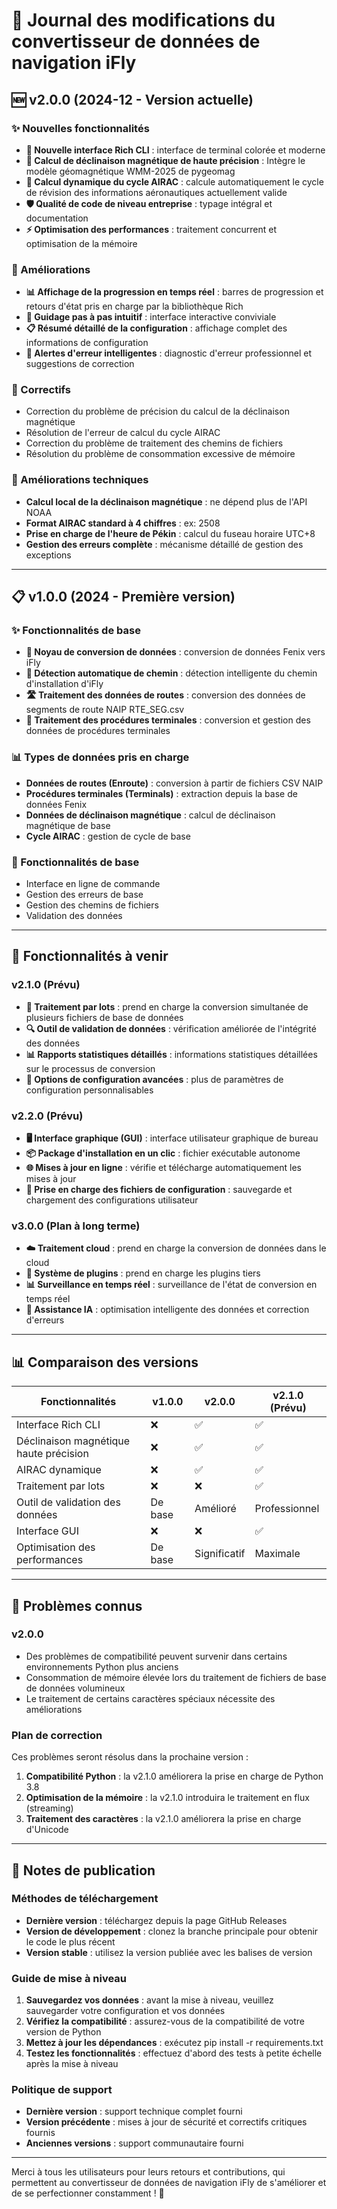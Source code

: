 # 📝 Journal des modifications du convertisseur de données de navigation iFly

## 🆕 v2.0.0 (2024-12 - Version actuelle)

### ✨ Nouvelles fonctionnalités
- **🎨 Nouvelle interface Rich CLI** : interface de terminal colorée et moderne
- **🧭 Calcul de déclinaison magnétique de haute précision** : Intègre le modèle géomagnétique WMM-2025 de pygeomag
- **📅 Calcul dynamique du cycle AIRAC** : calcule automatiquement le cycle de révision des informations aéronautiques actuellement valide
- **🛡️ Qualité de code de niveau entreprise** : typage intégral et documentation
- **⚡ Optimisation des performances** : traitement concurrent et optimisation de la mémoire

### 🔧 Améliorations
- **📊 Affichage de la progression en temps réel** : barres de progression et retours d'état pris en charge par la bibliothèque Rich
- **🎯 Guidage pas à pas intuitif** : interface interactive conviviale
- **📋 Résumé détaillé de la configuration** : affichage complet des informations de configuration
- **🚨 Alertes d'erreur intelligentes** : diagnostic d'erreur professionnel et suggestions de correction

### 🐛 Correctifs
- Correction du problème de précision du calcul de la déclinaison magnétique
- Résolution de l'erreur de calcul du cycle AIRAC
- Correction du problème de traitement des chemins de fichiers
- Résolution du problème de consommation excessive de mémoire

### 🔄 Améliorations techniques
- **Calcul local de la déclinaison magnétique** : ne dépend plus de l'API NOAA
- **Format AIRAC standard à 4 chiffres** : ex: 2508
- **Prise en charge de l'heure de Pékin** : calcul du fuseau horaire UTC+8
- **Gestion des erreurs complète** : mécanisme détaillé de gestion des exceptions

---

## 📋 v1.0.0 (2024 - Première version)

### ✨ Fonctionnalités de base
- **🔄 Noyau de conversion de données** : conversion de données Fenix vers iFly
- **📁 Détection automatique de chemin** : détection intelligente du chemin d'installation d'iFly
- **🛣️ Traitement des données de routes** : conversion des données de segments de route NAIP RTE_SEG.csv
- **🏢 Traitement des procédures terminales** : conversion et gestion des données de procédures terminales

### 📊 Types de données pris en charge
- **Données de routes (Enroute)** : conversion à partir de fichiers CSV NAIP
- **Procédures terminales (Terminals)** : extraction depuis la base de données Fenix
- **Données de déclinaison magnétique** : calcul de déclinaison magnétique de base
- **Cycle AIRAC** : gestion de cycle de base

### 🔧 Fonctionnalités de base
- Interface en ligne de commande
- Gestion des erreurs de base
- Gestion des chemins de fichiers
- Validation des données

---

## 🚀 Fonctionnalités à venir

### v2.1.0 (Prévu)
- **🎯 Traitement par lots** : prend en charge la conversion simultanée de plusieurs fichiers de base de données
- **🔍 Outil de validation de données** : vérification améliorée de l'intégrité des données
- **📊 Rapports statistiques détaillés** : informations statistiques détaillées sur le processus de conversion
- **🔧 Options de configuration avancées** : plus de paramètres de configuration personnalisables

### v2.2.0 (Prévu)
- **🖥️ Interface graphique (GUI)** : interface utilisateur graphique de bureau
- **📦 Package d'installation en un clic** : fichier exécutable autonome
- **🌐 Mises à jour en ligne** : vérifie et télécharge automatiquement les mises à jour
- **📝 Prise en charge des fichiers de configuration** : sauvegarde et chargement des configurations utilisateur

### v3.0.0 (Plan à long terme)
- **☁️ Traitement cloud** : prend en charge la conversion de données dans le cloud
- **🔌 Système de plugins** : prend en charge les plugins tiers
- **📊 Surveillance en temps réel** : surveillance de l'état de conversion en temps réel
- **🤖 Assistance IA** : optimisation intelligente des données et correction d'erreurs

---

## 📊 Comparaison des versions

| Fonctionnalités | v1.0.0 | v2.0.0 | v2.1.0 (Prévu) |
|---|---|---|---|
| Interface Rich CLI | ❌ | ✅ | ✅ |
| Déclinaison magnétique haute précision | ❌ | ✅ | ✅ |
| AIRAC dynamique | ❌ | ✅ | ✅ |
| Traitement par lots | ❌ | ❌ | ✅ |
| Outil de validation des données | De base | Amélioré | Professionnel |
| Interface GUI | ❌ | ❌ | ✅ |
| Optimisation des performances | De base | Significatif | Maximale |

---

## 🐛 Problèmes connus

### v2.0.0
- Des problèmes de compatibilité peuvent survenir dans certains environnements Python plus anciens
- Consommation de mémoire élevée lors du traitement de fichiers de base de données volumineux
- Le traitement de certains caractères spéciaux nécessite des améliorations

### Plan de correction
Ces problèmes seront résolus dans la prochaine version :
1. **Compatibilité Python** : la v2.1.0 améliorera la prise en charge de Python 3.8
2. **Optimisation de la mémoire** : la v2.1.0 introduira le traitement en flux (streaming)
3. **Traitement des caractères** : la v2.1.0 améliorera la prise en charge d'Unicode

---

## 📢 Notes de publication

### Méthodes de téléchargement
- **Dernière version** : téléchargez depuis la page GitHub Releases
- **Version de développement** : clonez la branche principale pour obtenir le code le plus récent
- **Version stable** : utilisez la version publiée avec les balises de version

### Guide de mise à niveau
1. **Sauvegardez vos données** : avant la mise à niveau, veuillez sauvegarder votre configuration et vos données
2. **Vérifiez la compatibilité** : assurez-vous de la compatibilité de votre version de Python
3. **Mettez à jour les dépendances** : exécutez pip install -r requirements.txt
4. **Testez les fonctionnalités** : effectuez d'abord des tests à petite échelle après la mise à niveau

### Politique de support
- **Dernière version** : support technique complet fourni
- **Version précédente** : mises à jour de sécurité et correctifs critiques fournis
- **Anciennes versions** : support communautaire fourni

---

Merci à tous les utilisateurs pour leurs retours et contributions, qui permettent au convertisseur de données de navigation iFly de s'améliorer et de se perfectionner constamment ! 🙏
